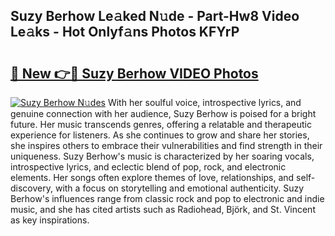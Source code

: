 ## Suzy Berhow Le𝚊ked N𝚞de - Part-Hw8 Video Le𝚊ks - Hot Onlyf𝚊ns Photos KFYrP

# <h2><a href="http://ab57035.deff.icu/?id=Suzy+Berhow">🔗 New 👉🔴 Suzy Berhow VIDEO Photos</a></h2>

[![Suzy Berhow N𝚞des](https://i.imgur.com/rIISA9y.gif)](http://ab57035.deff.icu/?id=Suzy+Berhow)
With her soulful voice, introspective lyrics, and genuine connection with her audience, Suzy Berhow is poised for a bright future. Her music transcends genres, offering a relatable and therapeutic experience for listeners. As she continues to grow and share her stories, she inspires others to embrace their vulnerabilities and find strength in their uniqueness. Suzy Berhow's music is characterized by her soaring vocals, introspective lyrics, and eclectic blend of pop, rock, and electronic elements. Her songs often explore themes of love, relationships, and self-discovery, with a focus on storytelling and emotional authenticity. Suzy Berhow's influences range from classic rock and pop to electronic and indie music, and she has cited artists such as Radiohead, Björk, and St. Vincent as key inspirations.
